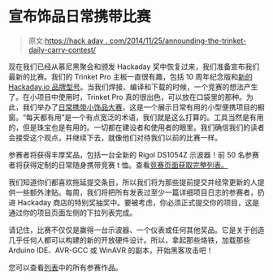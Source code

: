 # 宣布饰品日常携带比赛

> 原文:[https://hack aday . com/2014/11/25/announding-the-trinket-daily-carry-contest/](https://hackaday.com/2014/11/25/announcing-the-trinket-everyday-carry-contest/)

现在我们已经从慕尼黑聚会和颁发 Hackaday 奖中恢复过来，我们准备宣布我们最新的比赛。我们的 Trinket Pro 主板一直很有趣，包括 10 周年纪念版和[新的 Hackaday.io 品牌型号](http://store.hackaday.com/products/trinket-pro-with-black-solder-mask-and-the-hackaday-io-logo)。当我们焊接、编译和下载的时候，一个竞赛的想法产生了。在小项目中使用时，Trinket Pro 真的很出色，可以放在口袋里的那种。为此，我们举办了[日常携带小饰品大赛](http://hackaday.io/contest/3432-trinket-everyday-carry-contest)，这是一个展示日常有用的小型便携项目的橱窗。“每天都有用”是一个有点宽泛的术语，我们就是这么打算的。工具当然是有用的，但是珠宝也是有用的。一切都在建设者和使用者的眼里。我们确信我们的读者会接受这个观点，并继续下去，就像他们对待我们以前的比赛一样。

参赛者将获得丰厚奖品，包括一台全新的 Rigol DS1054Z 示波器！前 50 名参赛者将获得定制的日常随身携带竞赛 t 恤。查看[竞赛页面获取完整列表。](http://hackaday.io/contest/3432-trinket-everyday-carry-contest)

我们知道你们都喜欢拖延提交条目，所以我们将为那些提前提交并经常更新的人提供一些额外津贴。每周，我们将把所有发表过至少一篇详细项目日志的参赛者，扔进 Hackaday 商店的特别奖抽奖中。要被考虑，你必须正式提交你的项目，这是通过你的项目页面左侧的下拉列表完成。

请记住，比赛不仅仅是赢得一台示波器、一个仪表或任何其他奖品。它是关于创造几乎任何人都可以构建的新的开放硬件设计。所以，拿起那些烙铁，加载那些 Arduino IDE、AVR-GCC 或 WinAVR 的副本，开始黑客攻击吧！

您可以查看[列表](http://hackaday.io/submissions/trinket/list)中的所有参赛作品。